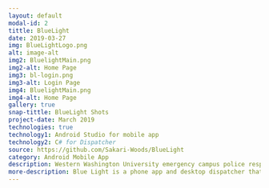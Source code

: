 ```yaml
---
layout: default
modal-id: 2
tittle: BlueLight
date: 2019-03-27
img: BlueLightLogo.png
alt: image-alt
img2: BluelightMain.png
img2-alt: Home Page
img3: bl-login.png
img3-alt: Login Page
img4: BluelightMain.png
img4-alt: Home Page
gallery: true
snap-tittle: BlueLight Shots
project-date: March 2019
technologies: true
technology1: Android Studio for mobile app
technology2: C# for Dispatcher
source: https://github.com/Sakari-Woods/BlueLight
category: Android Mobile App
description: Western Washington University emergency campus police response App, with desktop Dispatcher program for rapid response and tracking. 
more-description: Blue Light is a phone app and desktop dispatcher that communicate together, providing a replacement to the Blue Light campus emergency phones on Western Washington University campus. This app can be used anywhere globally, tracks your current whereabouts, and directly connects the user to dispatchers and campus police.
---
```

